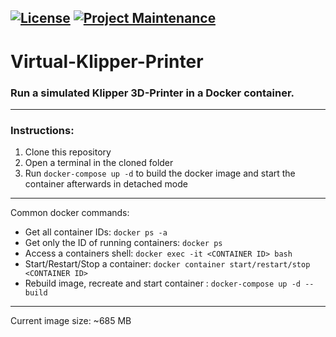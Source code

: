 [![License](https://img.shields.io/github/license/mainsail-crew/virtual-klipper-printer.svg)](https://github.com/mainsail-crew/virtual-klipper-printer/blob/master/LICENSE 'License')
[![Project Maintenance](https://img.shields.io/maintenance/yes/2022.svg)](https://github.com/mainsail-crew/virtual-klipper-printer 'GitHub Repository')
---
# Virtual-Klipper-Printer

### **Run a simulated Klipper 3D-Printer in a Docker container.**
---

### Instructions:
1. Clone this repository
2. Open a terminal in the cloned folder
3. Run `docker-compose up -d` to build the docker image and start the container afterwards in detached mode

---

Common docker commands:
* Get all container IDs: `docker ps -a`
* Get only the ID of running containers: `docker ps`
* Access a containers shell: `docker exec -it <CONTAINER ID> bash`
* Start/Restart/Stop a container: `docker container start/restart/stop <CONTAINER ID>`
* Rebuild image, recreate and start container : `docker-compose up -d --build`

---
Current image size: ~685 MB
